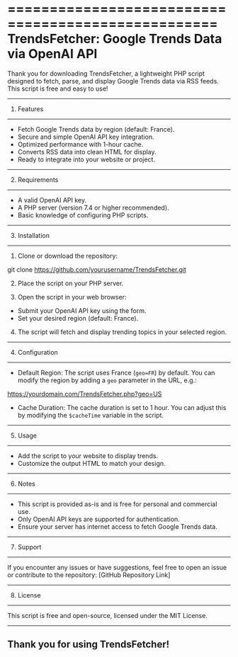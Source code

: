 ===================================================
TrendsFetcher: Google Trends Data via OpenAI API
===================================================

Thank you for downloading TrendsFetcher, a lightweight PHP script designed to fetch, parse, and display Google Trends data via RSS feeds. This script is free and easy to use!

------------------------------------
1. Features
------------------------------------
- Fetch Google Trends data by region (default: France).
- Secure and simple OpenAI API key integration.
- Optimized performance with 1-hour cache.
- Converts RSS data into clean HTML for display.
- Ready to integrate into your website or project.

------------------------------------
2. Requirements
------------------------------------
- A valid OpenAI API key.
- A PHP server (version 7.4 or higher recommended).
- Basic knowledge of configuring PHP scripts.

------------------------------------
3. Installation
------------------------------------
1. Clone or download the repository:

git clone https://github.com/yourusername/TrendsFetcher.git


2. Place the script on your PHP server.

3. Open the script in your web browser:
- Submit your OpenAI API key using the form.
- Set your desired region (default: France).

4. The script will fetch and display trending topics in your selected region.

------------------------------------
4. Configuration
------------------------------------
- Default Region:
The script uses France (`geo=FR`) by default. You can modify the region by adding a `geo` parameter in the URL, e.g.:


https://yourdomain.com/TrendsFetcher.php?geo=US



- Cache Duration:
The cache duration is set to 1 hour. You can adjust this by modifying the `$cacheTime` variable in the script.

------------------------------------
5. Usage
------------------------------------
- Add the script to your website to display trends.
- Customize the output HTML to match your design.

------------------------------------
6. Notes
------------------------------------
- This script is provided as-is and is free for personal and commercial use.
- Only OpenAI API keys are supported for authentication.
- Ensure your server has internet access to fetch Google Trends data.

------------------------------------
7. Support
------------------------------------
If you encounter any issues or have suggestions, feel free to open an issue or contribute to the repository:
[GitHub Repository Link]

------------------------------------
8. License
------------------------------------
This script is free and open-source, licensed under the MIT License.

------------------------------------
Thank you for using TrendsFetcher!
------------------------------------

